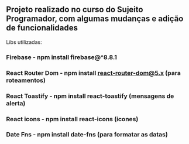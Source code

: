 ## Projeto realizado no curso do Sujeito Programador, com algumas mudanças e adição de funcionalidades

Libs utilizadas:

### Firebase - npm install firebase@^8.8.1

### React Router Dom -  npm install react-router-dom@5.x  (para roteamentos)

### React Toastify - npm install react-toastify   (mensagens de alerta)

### React icons - npm install react-icons   (ícones)

### Date Fns -  npm install date-fns (para formatar as datas)
